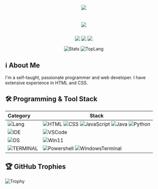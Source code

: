 <div align="center">
  
<!------- --Banner-- ------->
![](https://github.com/user-attachments/assets/7c258892-9b00-413f-af2c-ec7486151e20)
<h1><pre><img src="https://readme-typing-svg.herokuapp.com/?font=Monospace&size=40&center=true&vCenter=true&width=600&height=50&color=FFFFFFF8&duration=4500&lines=Hello,+I'm+Zach+Johnson!;"/></pre></h1>

<a href="https://www.youtube.com/@cardinalboy-fy3lu"><img src="https://img.shields.io/badge/YouTube-FF0000?style=for-the-badge&logo=youtube&logoColor=white"></a>
<a href="mailto:zachrjohnson08@gmail.com"><img src="https://img.shields.io/badge/Gmail-D14836?style=for-the-badge&logo=gmail&logoColor=white"></a>
<a href="https://discordapp.com/users/"><img src="https://img.shields.io/badge/Discord-5865F2?style=for-the-badge&logo=discord&logoColor=white"></a>

<!------- --GitHub Stats-- ------->
![Stats](https://github-readme-stats.vercel.app/api?username=ZRJohnson208&show_icons=true&count_private=true&theme=dark)
![TopLang](https://github-readme-stats.vercel.app/api/top-langs/?username=ZRJohnson208&langs_count=10&theme=dark)
</div>

<!------- --About Me-- ------->
## ℹ️ About Me
I'm a self-taught, passionate programmer and web developer. I have extensive experience in HTML and CSS.

## 🛠 Programming & Tool Stack

| Category                                                          | Stack                                                                                    |
| :-----------------------------------------------------------------|------------------------------------------------------------------------------------------|
| ![Lang](https://img.shields.io/badge/-LANGUAGES-black?style=flat) | ![HTML](https://img.shields.io/badge/-HTML5-E34F26?style=flat&logo=html5&logoColor=white) ![CSS](https://img.shields.io/badge/-CSS3-254bdd?style=flat&logo=css3) ![JavaScript](https://img.shields.io/badge/-JavaScript-C69D00?style=flat&logo=javascript&logoColor=white) ![Java](https://img.shields.io/badge/Java-%23ED8B00?style=flat&logo=openjdk&logoColor=white) ![Python](https://img.shields.io/badge/Python-3776AB?style=flat&logo=python&logoColor=ffdd54)|
| ![IDE](https://img.shields.io/badge/-IDE-black?style=flat)        |  ![VSCode](https://custom-icon-badges.demolab.com/badge/VSCode-0078d7.svg?&style=flat&logo=vsc&logoColor=white)|
| ![OS](https://img.shields.io/badge/-OS-black?style=flat)          |  ![Win11](https://custom-icon-badges.demolab.com/badge/Windows_11-0078D6?style=flat&logo=windows11&logoColor=white)
| ![TERMINAL](https://img.shields.io/badge/-TERMINAL-black?style=flat) | ![Powershell](https://img.shields.io/badge/Powershell-5391FE?style=flat&logo=powershell&logoColor=white) ![WindowsTerminal](https://img.shields.io/badge/Windows%20Terminal-4D4D4D?style=flat&logo=windows%20terminal&logoColor=white)

## 🏆 GitHub Trophies

![Trophy](https://github-profile-trophy.vercel.app/?username=ZRJohnson208&theme=darkhub&no-bg=true&no-frame=true&margin-w=4)
